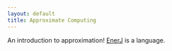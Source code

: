 ```yaml
---
layout: default
title: Approximate Computing
---
```

An introduction to approximation! [EnerJ](enerj.html) is a language.
